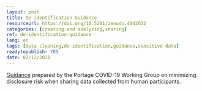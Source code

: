 ```yaml
---
layout: post 
title: De-identification Guidance
resourceurl: https://doi.org/10.5281/zenodo.4042022
categories: [creating and analyzing,sharing]
ref: de-identification-guidance
lang: en
tags: [data cleaning,de-identification,guidance,sensitive data]
readytopublish: YES
date: 02/12/2020
---
```

[Guidance](https://doi.org/10.5281/zenodo.4042022) prepared by the Portage COVID-19 Working Group on minimizing disclosure risk when sharing data collected from human participants.